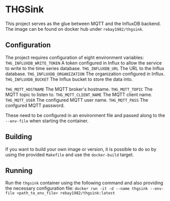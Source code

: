 # THGSink

This project serves as the glue between MQTT and the InfluxDB backend. The image can be found on docker hub under 
`rebay1982/thgsink`. 


## Configuration

The project requires configuration of eight environment variables:
`THG_INFLUXDB_WRITE_TOKEN` A token configured in Influx to allow the service to write to the time series database.
`THG_INFLUXDB_URL` The URL to the Influx database.
`THG_INFLUXDB_ORGANIZATION` The organization configured in Influx.
`THG_INFLUXDB_BUCKET` The Influx bucket to store the data into.

`THG_MQTT_HOSTNAME` The MQTT broker's hostname.
`THG_MQTT_TOPIC` The MQTT topic to listen to.
`THG_MQTT_CLIENT_NAME` The MQTT client name.
`THG_MQTT_USER` The configured MQTT user name.
`THG_MQTT_PASS` The confgured MQTT password.

These need to be configured in an environment file and passed along to the `--env-file` when starting the container.


## Building

If you want to build your own image or version, it is possible to do so by using the provided `Makefile` and use
the `docker-build` target.


## Running

Run the `thgsink` container using the following command and also providing the necessary configuration file:
`docker run -it -d --name thgsink --env-file <path_to_env_file> rebay1982/thgsink:latest`
